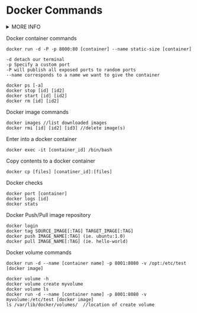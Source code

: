 # Docker Commands

<details><summary>MORE INFO</summary>
<p>

---
- Images - The blueprints of our app which form the basis of containers
- Containers - Contains and runs the Docker images
- Docker Daemon - Background services running on the host that manages building, running, and distributing Docker containers
- Docker Client - A way to interact with the Docker Daemon
- Docker Hub - A registry of Docker images
---
- Base Images - no parent images, Child Images - built on top of base images
- Official Images - official images maintained and supported by Docker
- User Images - Created and shared by users
---

</p>
</details>


Docker container commands
```
docker run -d -P -p 8000:80 [container] --name static-size [container]

-d detach our terminal
-p Specify a custom port
-P will publish all exposed ports to random ports
--name corresponds to a name we want to give the container

docker ps [-a]
docker stop [id] [id2]
docker start [id] [id2]
docker rm [id] [id2]
```

Docker image commands
```
docker images //list downloaded images
docker rmi [id] [id2] [id3] //delete image(s)
```

Enter into a docker container
```
docker exec -it [container_id] /bin/bash
```

Copy contents to a docker container
```
docker cp [files] [conatiner_id]:[files]
```

Docker checks
```
docker port [container]
docker logs [id]
docker stats
```

Docker Push/Pull image repository
```
docker login
docker tag SOURCE_IMAGE[:TAG] TARGET_IMAGE[:TAG]
docker push IMAGE_NAME[:TAG] (ie. ubuntu:1.0)
docker pull IMAGE_NAME[:TAG] (ie. hello-world)
```

Docker volume commands
```
docker run -d --name [container name] -p 8001:8080 -v /opt:/etc/test [docker image]

docker volume -h
docker volume create myvolume
docker volume ls
docker run -d --name [container name] -p 8001:8080 -v myvolume:/etc/test [docker image]
ls /var/lib/docker/volumes/  //location of create volume 
```
